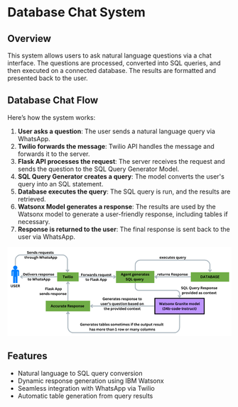 # Database Chat System

## Overview
This system allows users to ask natural language questions via a chat interface. The questions are processed, converted into SQL queries, and then executed on a connected database. The results are formatted and presented back to the user.

## Database Chat Flow

Here’s how the system works:

1. **User asks a question**: The user sends a natural language query via WhatsApp.
2. **Twilio forwards the message**: Twilio API handles the message and forwards it to the server.
3. **Flask API processes the request**: The server receives the request and sends the question to the SQL Query Generator Model.
4. **SQL Query Generator creates a query**: The model converts the user's query into an SQL statement.
5. **Database executes the query**: The SQL query is run, and the results are retrieved.
6. **Watsonx Model generates a response**: The results are used by the Watsonx model to generate a user-friendly response, including tables if necessary.
7. **Response is returned to the user**: The final response is sent back to the user via WhatsApp.

![Database Chat Flow](images/database_chat.png)

## Features

- Natural language to SQL query conversion
- Dynamic response generation using IBM Watsonx
- Seamless integration with WhatsApp via Twilio
- Automatic table generation from query results
